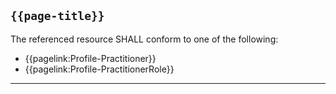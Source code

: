 ## <code>{{page-title}}</code>

The referenced resource SHALL conform to one of the following:

- {{pagelink:Profile-Practitioner}}
- {{pagelink:Profile-PractitionerRole}}

---
